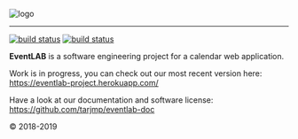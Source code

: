 ![logo](https://raw.githubusercontent.com/tarjmp/eventlab-doc/master/logo/logo-small.png)

---

[![build status](https://travis-ci.org/tarjmp/eventlab.svg?branch=master)](https://travis-ci.org/tarjmp/eventlab/)
[![build status](https://codecov.io/gh/tarjmp/eventlab/branch/master/graph/badge.svg)](https://codecov.io/gh/tarjmp/eventlab)

**EventLAB** is a software engineering project for a calendar web application.

Work is in progress, you can check out our most recent version here:
https://eventlab-project.herokuapp.com/

Have a look at our documentation and software license: https://github.com/tarjmp/eventlab-doc

© 2018-2019
